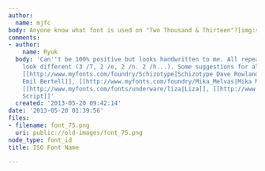 ```yaml
---
author:
  name: mjfc
body: Anyone know what font is used on "Two Thousand & Thirteen"?[img:sites/default/files/old-images/font_3880.png]
comments:
- author:
    name: Ryuk
  body: 'Can''t be 100% positive but looks handwritten to me. All repeating letters
    look different (3 /T, 2 /e, 2 /n. 2 /h...). Some suggestions for alternatives:
    [[http://www.myfonts.com/foundry/Schizotype|Schizotype Dave Rowland]], [[http://www.myfonts.com/foundry/Fenotype|Fenotype
    Emil Bertell]], [[http://www.myfonts.com/foundry/Mika_Melvas|Mika Melvas]], [[http://www.myfonts.com/foundry/Eurotypo|Eurotypo]],
    [[http://www.myfonts.com/fonts/underware/liza|Liza]], [[http://www.myfonts.com/fonts/flat-it/sneaker-script|Sneaker
    Script]]'
  created: '2013-05-20 09:42:14'
date: '2013-05-20 01:39:56'
files:
- filename: font_75.png
  uri: public://old-images/font_75.png
node_type: font_id
title: ISO Font Name

---
```

